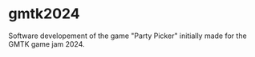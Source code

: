 # gmtk2024

Software developement of the game "Party Picker" initially made for the GMTK game jam 2024.

